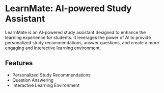 # LearnMate: AI-powered Study Assistant

LearnMate is an AI-powered study assistant designed to enhance the learning experience for students. It leverages the power of AI to provide personalized study recommendations, answer questions, and create a more engaging and interactive learning environment.

## Features

- Personalized Study Recommendations
- Question Answering
- Interactive Learning Environment